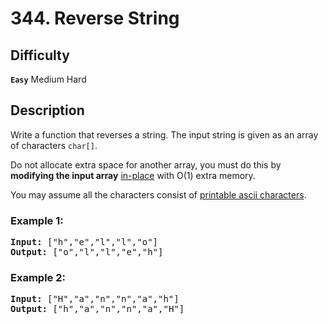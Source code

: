 # 344. Reverse String

## Difficulty

**`Easy`** Medium Hard

## Description

Write a function that reverses a string. The input string is given as an array of characters `char[]`.

Do not allocate extra space for another array, you must do this by **modifying the input array** [in-place](https://en.wikipedia.org/wiki/In-place_algorithm) with O(1) extra memory.

You may assume all the characters consist of [printable ascii characters](https://en.wikipedia.org/wiki/ASCII#Printable_characters).

### Example 1:

<pre>
<b>Input:</b> ["h","e","l","l","o"]
<b>Output:</b> ["o","l","l","e","h"]
</pre>

### Example 2:

<pre>
<b>Input:</b> ["H","a","n","n","a","h"]
<b>Output:</b> ["h","a","n","n","a","H"]
</pre>
